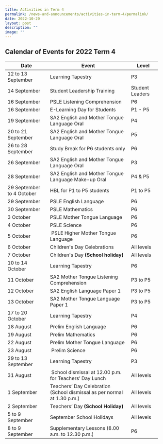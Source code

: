 ```yaml
---
title: Activities in Term 4
permalink: /news-and-announcements/activities-in-term-4/permalink/
date: 2022-10-20
layout: post
description: ""
image: ""
---
```

Calendar of Events for 2022 Term 4
----------------------------------

| Date | Event | Level |
| --- | --- | --- |
| 12 to 13 September  | Learning Tapestry | P3 |
| 14 September | Student Leadership Training  | Student Leaders |
| 16 September | PSLE Listening Comprehension | P6 |
| 16 September | E-Learning Day for Students | P1 - P5 |
| 19 September | SA2 English and Mother Tongue Language Oral | P4 |
| 20 to 21 September | SA2 English and Mother Tongue Language Oral | P5 |
| 26 to 28 September | Study Break for P6 students only | P6 |
| 26 September | SA2 English and Mother Tongue Language Oral | P3 |
| 28 September | SA2 English and Mother Tongue Language Make-up Oral | P4 & P5 |
| 29 September to 4 October | HBL for P1 to P5 students | P1 to P5 |
| 29 September | PSLE English Language | P6 |
| 30 September | PSLE Mathematics | P6 |
| 3 October | PSLE Mother Tongue Language | P6 |
| 4 October | PSLE Science | P6 |
| 5 October |  PSLE Higher Mother Tongue Language | P6 |
| 6 October | Children's Day Celebrations | All levels |
| 7 October | Children's Day **(School holiday)** | All levels |
| 10 to 14 October | Learning Tapestry | P6 |
| 11 October | SA2 Mother Tongue Listening Comprehension | P3 to P5 |
| 12 October | SA2 English Language Paper 1 | P3 to P5 |
| 13 October | SA2 Mother Tongue Language Paper 1 | P3 to P5 |
| 17 to 20 October | Learning Tapestry | P4 |
| 18 August | Prelim English Language  | P6 |
| 19 August | Prelim Mathematics | P6 |
| 22 August  | Prelim Mother Tongue Language | P6 |
| 23 August |  Prelim Science | P6 |
| 29 to 13 September | Learning Tapestry | P3 |
| 31 August |  School dismissal at 12.00 p.m. for Teachers’ Day Lunch | All levels |
| 1 September | Teachers’ Day Celebration (School dismissal as per normal at 1.30 p.m.) | All levels |
| 2 September | Teachers’ Day **(School Holiday)** | All levels |
| 5 to 9 September | September School Holidays | All levels |
| 8 to 9 September | Supplementary Lessons (8.00 a.m. to 12.30 p.m.) | P6 |